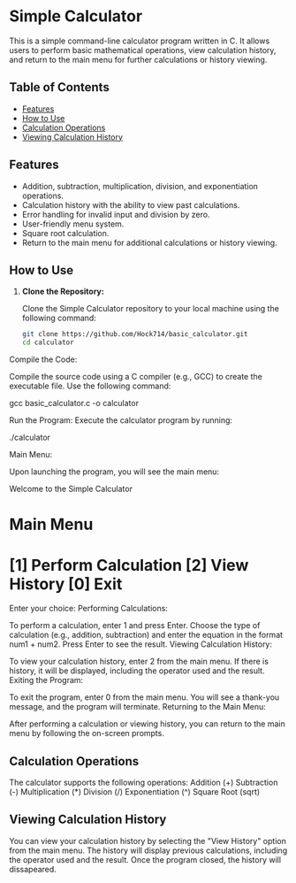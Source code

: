 # Simple Calculator

This is a simple command-line calculator program written in C. It allows users to perform basic mathematical operations, view calculation history, and return to the main menu for further calculations or history viewing.

## Table of Contents
- [Features](#features)
- [How to Use](#how-to-use)
- [Calculation Operations](#calculation-operations)
- [Viewing Calculation History](#viewing-calculation-history)

## Features

- Addition, subtraction, multiplication, division, and exponentiation operations.
- Calculation history with the ability to view past calculations.
- Error handling for invalid input and division by zero.
- User-friendly menu system.
- Square root calculation.
- Return to the main menu for additional calculations or history viewing.

## How to Use

1. **Clone the Repository:**

   Clone the Simple Calculator repository to your local machine using the following command:

   ```bash
   git clone https://github.com/Hock714/basic_calculator.git
   cd calculator
Compile the Code:

Compile the source code using a C compiler (e.g., GCC) to create the executable file. Use the following command:

   gcc basic_calculator.c -o calculator

Run the Program:
Execute the calculator program by running:

   ./calculator

Main Menu:

Upon launching the program, you will see the main menu:

Welcome to the Simple Calculator

   Main Menu
 =====================
 [1] Perform Calculation
 [2] View History
 [0] Exit
 =====================
Enter your choice:
Performing Calculations:

To perform a calculation, enter 1 and press Enter.
Choose the type of calculation (e.g., addition, subtraction) and enter the equation in the format num1 + num2. Press Enter to see the result.
Viewing Calculation History:

To view your calculation history, enter 2 from the main menu. If there is history, it will be displayed, including the operator used and the result.
Exiting the Program:

To exit the program, enter 0 from the main menu. You will see a thank-you message, and the program will terminate.
Returning to the Main Menu:

After performing a calculation or viewing history, you can return to the main menu by following the on-screen prompts.
## Calculation Operations
The calculator supports the following operations:
Addition (+)
Subtraction (-)
Multiplication (*)
Division (/)
Exponentiation (^)
Square Root (sqrt)

## Viewing Calculation History
You can view your calculation history by selecting the "View History" option from the main menu. The history will display previous calculations, including the operator used and the result. Once the program closed, the history will dissapeared.
